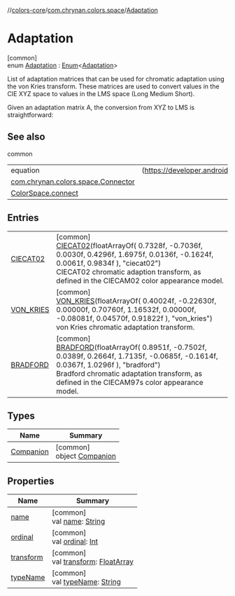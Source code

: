 //[colors-core](../../../index.md)/[com.chrynan.colors.space](../index.md)/[Adaptation](index.md)

# Adaptation

[common]\
enum [Adaptation](index.md) : [Enum](https://kotlinlang.org/api/latest/jvm/stdlib/kotlin/-enum/index.html)&lt;[Adaptation](index.md)&gt; 

List of adaptation matrices that can be used for chromatic adaptation using the von Kries transform. These matrices are used to convert values in the CIE XYZ space to values in the LMS space (Long Medium Short).

Given an adaptation matrix A, the conversion from XYZ to LMS is straightforward:

## See also

common

| | |
|---|---|
| equation | (https://developer.android.com/reference/android/graphics/ColorSpace.Adaptation.html) |
| [com.chrynan.colors.space.Connector](../-connector/index.md) |  |
| [ColorSpace.connect](../connect.md) |  |

## Entries

| | |
|---|---|
| [CIECAT02](-c-i-e-c-a-t02/index.md) | [common]<br>[CIECAT02](-c-i-e-c-a-t02/index.md)(floatArrayOf(             0.7328f, -0.7036f, 0.0030f,             0.4296f, 1.6975f, 0.0136f,             -0.1624f, 0.0061f, 0.9834f         ), "ciecat02")<br>CIECAT02 chromatic adaption transform, as defined in the CIECAM02 color appearance model. |
| [VON_KRIES](-v-o-n_-k-r-i-e-s/index.md) | [common]<br>[VON_KRIES](-v-o-n_-k-r-i-e-s/index.md)(floatArrayOf(             0.40024f, -0.22630f, 0.00000f,             0.70760f, 1.16532f, 0.00000f,             -0.08081f, 0.04570f, 0.91822f         ), "von_kries")<br>von Kries chromatic adaptation transform. |
| [BRADFORD](-b-r-a-d-f-o-r-d/index.md) | [common]<br>[BRADFORD](-b-r-a-d-f-o-r-d/index.md)(floatArrayOf(             0.8951f, -0.7502f, 0.0389f,             0.2664f, 1.7135f, -0.0685f,             -0.1614f, 0.0367f, 1.0296f         ), "bradford")<br>Bradford chromatic adaptation transform, as defined in the CIECAM97s color appearance model. |

## Types

| Name | Summary |
|---|---|
| [Companion](-companion/index.md) | [common]<br>object [Companion](-companion/index.md) |

## Properties

| Name | Summary |
|---|---|
| [name](../-render-intent/-p-e-r-c-e-p-t-u-a-l/index.md#-372974862%2FProperties%2F1346026436) | [common]<br>val [name](../-render-intent/-p-e-r-c-e-p-t-u-a-l/index.md#-372974862%2FProperties%2F1346026436): [String](https://kotlinlang.org/api/latest/jvm/stdlib/kotlin/-string/index.html) |
| [ordinal](../-render-intent/-p-e-r-c-e-p-t-u-a-l/index.md#-739389684%2FProperties%2F1346026436) | [common]<br>val [ordinal](../-render-intent/-p-e-r-c-e-p-t-u-a-l/index.md#-739389684%2FProperties%2F1346026436): [Int](https://kotlinlang.org/api/latest/jvm/stdlib/kotlin/-int/index.html) |
| [transform](transform.md) | [common]<br>val [transform](transform.md): [FloatArray](https://kotlinlang.org/api/latest/jvm/stdlib/kotlin/-float-array/index.html) |
| [typeName](type-name.md) | [common]<br>val [typeName](type-name.md): [String](https://kotlinlang.org/api/latest/jvm/stdlib/kotlin/-string/index.html) |
